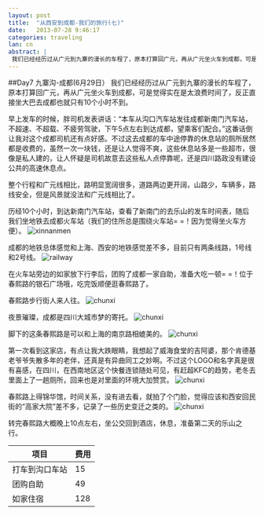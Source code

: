 ```yaml
---
layout: post
title:  "从西安到成都-我们的旅行(七)"
date:   2013-07-28 9:46:17
categories: traveling
lan: cn
abstract: |
 我们已经经历过从广元到九寨的漫长的车程了，原本打算回广元，再从广元坐火车到成都，可是觉得实在是太浪费时间了，反正直接坐大巴去成都也就只有10个小时不到。早上发车的时候，胖司机发表讲话：“本车从沟口汽车站发往成都新南门汽车站，不超速、不超载、不疲劳驾驶，下午5点左右到达成都，望乘客们配合。”
---
```


##Day7 九寨沟-成都(6月29日）
我们已经经历过从广元到九寨的漫长的车程了，原本打算回广元，再从广元坐火车到成都，可是觉得实在是太浪费时间了，反正直接坐大巴去成都也就只有10个小时不到。

早上发车的时候，胖司机发表讲话：“本车从沟口汽车站发往成都新南门汽车站，不超速、不超载、不疲劳驾驶，下午5点左右到达成都，望乘客们配合。”这番话倒让我对这个成都司机还有点好感。不过这去成都的车中途停靠的休息站的厕所居然都是收费的，虽然一次一块钱，还是让人觉得不爽，这些休息站多是一些超市，很像是私人建的，让人怀疑是司机故意去这些私人点停靠呢，还是四川路政没有建设公共的高速休息点。

整个行程和广元线相比，路明显宽阔很多，道路两边更开阔，山路少，车辆多，路线安全，但是风景就没法和广元线相比了。

历经10个小时，到达新南门汽车站，查看了新南门的去乐山的发车时间表，随后我们坐地铁去成都火车站（我们的住所总是围绕火车站= =！因为觉得坐火车方便）。
![](http://carpenter.qiniudn.com/chengdu-xinnanmen.jpg "xinnanmen")

成都的地铁总体感觉和上海、西安的地铁感觉差不多，目前只有两条线路，1号线和2号线。
![](http://carpenter.qiniudn.com/chengdu-railway.jpg "railway")

在火车站旁边的如家放下行李后，团购了成都一家自助，准备大吃一顿= =！位于春熙路的银石广场哦，吃完饭顺便逛春熙路了。

春熙路步行街人来人往。
![](http://carpenter.qiniudn.com/chengdu-chunxi-1.jpg "chunxi")

夜景璀璨，成都是四川大城市梦的寄托。
![](http://carpenter.qiniudn.com/chengdu-chunxi-2.jpg "chunxi")

脚下的这条春熙路是可以和上海的南京路相媲美的。
![](http://carpenter.qiniudn.com/chengdu-chunxi-3.jpg "chunxi")

第一次看到这家店，有点让我大跌眼睛，我想起了威海食堂的吉阿婆，那个肯德基老爷爷失散多年的老伴，还真是有异曲同工之妙啊。不过这个LOGO和名字真是很有喜感，在四川，在西南地区这个快餐连锁随处可见，有赶超KFC的趋势，老冬去里面上了一趟厕所，回来也是对里面的环境大加赞赏。
![](http://carpenter.qiniudn.com/chengdu-chunxi-4.jpg "chunxi")

春熙路上得锦华馆，时间关系，没有进去看，就拍了个门脸，觉得应该和西安回民街的“高家大院”差不多，记录了一些历史变迁之类的。
![](http://carpenter.qiniudn.com/chengdu-chunxi-5.jpg "chunxi")

转完春熙路大概晚上10点左右，坐公交回到酒店，休息，准备第二天的乐山之行。

项目|费用
---|---
打车到沟口车站|15
团购自助|49
如家住宿|128
